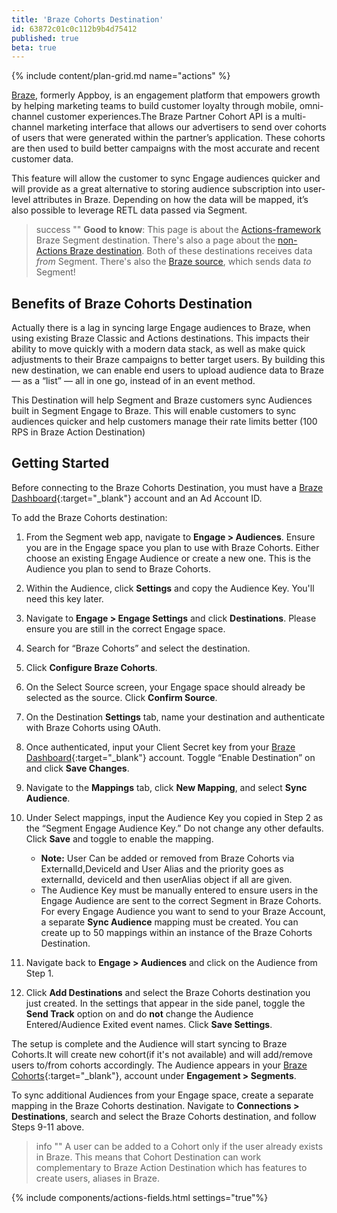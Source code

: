 ```yaml
---
title: 'Braze Cohorts Destination'
id: 63872c01c0c112b9b4d75412
published: true
beta: true
---
```


{% include content/plan-grid.md name="actions" %}

[Braze](https://www.braze.com/), formerly Appboy, is an engagement platform that empowers growth by helping marketing teams to build customer loyalty through mobile, omni-channel customer experiences.The Braze Partner Cohort API is a multi-channel marketing interface that allows our advertisers to send over cohorts of users that were generated within the partner’s application. These cohorts are then used to build better campaigns with the most accurate and recent customer data.

This feature will allow the customer to sync Engage audiences quicker and will provide as a great alternative to storing audience subscription into user-level attributes in Braze. Depending on how the data will be mapped, it’s also possible to leverage RETL data passed via Segment.

> success ""
> **Good to know**: This page is about the [Actions-framework](/docs/connections/destinations/actions/) Braze Segment destination. There's also a page about the [non-Actions Braze destination](/docs/connections/destinations/catalog/braze/). Both of these destinations receives data _from_ Segment. There's also the [Braze source](/docs/connections/sources/catalog/cloud-apps/braze//), which sends data _to_ Segment!

## Benefits of Braze Cohorts Destination

Actually there is a lag in syncing large Engage audiences to Braze, when using existing Braze Classic and Actions destinations. This impacts their ability to move quickly with a modern data stack, as well as make quick adjustments to their Braze campaigns to better target users. By building this new destination, we can enable end users to upload audience data to Braze— as a “list” — all in one go, instead of in an event method.

This Destination will help Segment and Braze customers sync Audiences built in Segment Engage to Braze. This will enable customers to sync audiences quicker and help customers manage their rate limits better (100 RPS in Braze Action Destination)


## Getting Started

Before connecting to the Braze Cohorts Destination, you must have a [Braze Dashboard](https://dashboard-01.braze.com/sign_in){:target="_blank"} account and an Ad Account ID.

To add the Braze Cohorts destination:

1. From the Segment web app, navigate to **Engage > Audiences**. Ensure you are in the Engage space you plan to use with Braze Cohorts. Either choose an existing Engage Audience or create a new one. This is the Audience you plan to send to Braze Cohorts.

2. Within the Audience, click **Settings** and copy the Audience Key. You'll need this key later.

3. Navigate to **Engage > Engage Settings** and click **Destinations**. Please ensure you are still in the correct Engage space.

4. Search for “Braze Cohorts” and select the destination.

5. Click **Configure Braze Cohorts**.

6. On the Select Source screen, your Engage space should already be selected as the source. Click **Confirm Source**.

7. On the Destination **Settings** tab, name your destination and authenticate with Braze Cohorts using OAuth.

8. Once authenticated, input your Client Secret key from your [Braze Dashboard](https://dashboard-01.braze.com/sign_in){:target="_blank"} account. Toggle “Enable Destination” on and click  **Save Changes**.

9. Navigate to the **Mappings** tab, click **New Mapping**, and select **Sync Audience**.

10. Under Select mappings, input the Audience Key you copied in Step 2 as the “Segment Engage Audience Key.” Do not change any other defaults. Click **Save** and toggle to enable the mapping.
     * **Note:** User Can be added or removed from Braze Cohorts via ExternalId,DeviceId and User Alias and the priority goes as externalId, deviceId and then userAlias object if all are given.
     * The Audience Key must be manually entered to ensure users in the Engage Audience are sent to the correct Segment in Braze Cohorts. For every Engage Audience you want to send to your Braze Account, a separate **Sync Audience** mapping must be created. You can create up to 50 mappings within an instance of the Braze Cohorts Destination.
     
11. Navigate back to **Engage > Audiences** and click on the Audience from Step 1. 

12. Click **Add Destinations** and select the Braze Cohorts destination you just created. In the settings that appear in the side panel, toggle the **Send Track** option on and do **not** change the Audience Entered/Audience Exited event names. Click **Save Settings**.

The setup is complete and the Audience will start syncing to Braze Cohorts.It will create new cohort(if it's not available) and will add/remove users to/from cohorts accordingly. The Audience appears in your [Braze Cohorts](https://dashboard-01.braze.com/sign_in){:target="_blank"}, account under **Engagement > Segments**.

To sync additional Audiences from your Engage space, create a separate mapping in the Braze Cohorts destination. Navigate to **Connections > Destinations**, search and select the Braze Cohorts destination, and follow Steps 9-11 above.

> info ""
> A user can be added to a Cohort only if the user already exists in Braze. This means that Cohort Destination can work complementary to Braze Action Destination which has features to create users, aliases in Braze.

{% include components/actions-fields.html settings="true"%}

